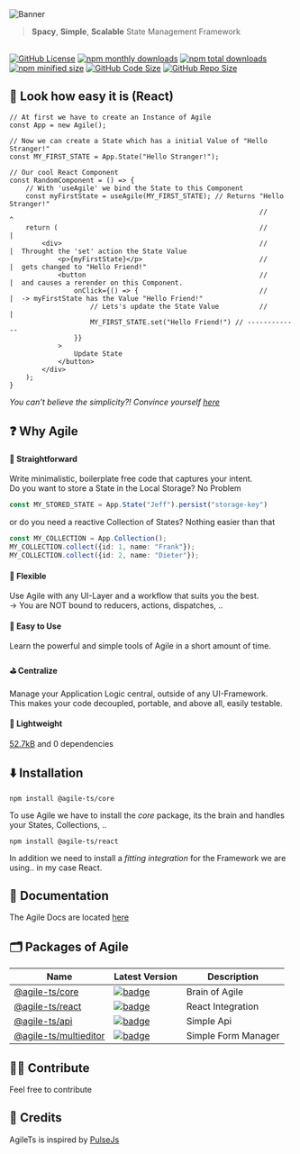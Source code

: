  <img src="https://agile-ts.org/img/header_background.svg" alt="Banner">
 
 > **Spacy**, **Simple**, **Scalable** State Management Framework
 
 <br />

 <a href="https://github.com/agile-ts/agile">
  <img src="https://img.shields.io/github/license/agile-ts/agile.svg" alt="GitHub License"></a>
<a href="https://npm.im/@agile-ts/core">
  <img src="https://img.shields.io/npm/dm/@agile-ts/core.svg" alt="npm monthly downloads"></a>
<a href="https://npm.im/@agile-ts/core">
  <img src="https://img.shields.io/npm/dt/@agile-ts/core.svg" alt="npm total downloads"></a>
<a href="https://npm.im/@agile-ts/core">
  <img src="https://img.shields.io/bundlephobia/min/@agile-ts/core.svg" alt="npm minified size"></a>
<a href="https://github.com/agile-ts/agile">
  <img src="https://img.shields.io/github/languages/code-size/agile-ts/agile.svg" alt="GitHub Code Size"></a>
<a href="https://github.com/agile-ts/agile">
  <img src="https://img.shields.io/github/repo-size/agile-ts/agile.svg" alt="GitHub Repo Size"></a>


## 🚀 Look how easy it is (React)
```tsx
// At first we have to create an Instance of Agile
const App = new Agile();

// Now we can create a State which has a initial Value of "Hello Stranger!"
const MY_FIRST_STATE = App.State("Hello Stranger!");

// Our cool React Component
const RandomComponent = () => {
    // With 'useAgile' we bind the State to this Component
    const myFirstState = useAgile(MY_FIRST_STATE); // Returns "Hello Stranger!"
                                                              //       ^
    return (                                                  //       |
        <div>                                                 //       |  Throught the 'set' action the State Value 
            <p>{myFirstState}</p>                             //       |  gets changed to "Hello Friend!" 
            <button                                           //       |  and causes a rerender on this Component.
                onClick={() => {                              //       |  -> myFirstState has the Value "Hello Friend!"
                    // Lets's update the State Value          //       |
                    MY_FIRST_STATE.set("Hello Friend!") // -------------
                }}
            >
                Update State
            </button>
        </div>
    );
}
```
_You can't believe the simplicity?! Convince yourself [here](https://codesandbox.io/s/agilets-first-state-f12cz?file=/src/RandomComponent.js)_


## ❓ Why Agile

#### 🚅 Straightforward
Write minimalistic, boilerplate free code that captures your intent. <br />
Do you want to store a State in the Local Storage? No Problem 
```ts
const MY_STORED_STATE = App.State("Jeff").persist("storage-key")
```
or do you need a reactive Collection of States? Nothing easier than that
```ts
const MY_COLLECTION = App.Collection();
MY_COLLECTION.collect({id: 1, name: "Frank"});
MY_COLLECTION.collect({id: 2, name: "Dieter"});
```

#### 🤸‍ Flexible
Use Agile with any UI-Layer and a workflow that suits you the best. <br />
-> You are NOT bound to reducers, actions, dispatches, ..

#### 🎯 Easy to Use
Learn the powerful and simple tools of Agile in a short amount of time.

#### ⛳️ Centralize
Manage your Application Logic central, outside of any UI-Framework. <br />
This makes your code decoupled, portable, and above all, easily testable. 

#### 🍃 Lightweight
[52.7kB](https://bundlephobia.com/result?p=@agile-ts/core@0.0.6) and 0 dependencies


## ⬇️ Installation

```
npm install @agile-ts/core
```
To use Agile we have to install the _core_ package, its the brain and handles your States, Collections, ..
<br />
```
npm install @agile-ts/react
```
In addition we need to install a _fitting integration_ for the Framework we are using.. in my case React.


## 📄 Documentation
The Agile Docs are located [here](https://agile-ts.org/docs/)


## 🗂 Packages of Agile
| Name                                                                     |                                                                               Latest Version                                                                                | Description                               |
| ------------------------------------------------------------------------ | --------------------------------------------------------------------------------------------------------------------------------------------------------------------------- | ----------------------------------------- |
| [@agile-ts/core](/packages/core)                                         |               [![badge](https://img.shields.io/npm/v/@agile-ts/core.svg?style=flat-square)](https://www.npmjs.com/package/@agile-ts/core)                                   | Brain of Agile                            |
| [@agile-ts/react](/packages/react)                                       |               [![badge](https://img.shields.io/npm/v/@agile-ts/react.svg?style=flat-square)](https://www.npmjs.com/package/@agile-ts/react)                                 | React Integration                         |
| [@agile-ts/api](/packages/api)                                           |               [![badge](https://img.shields.io/npm/v/@agile-ts/api.svg?style=flat-square)](https://www.npmjs.com/package/@agile-ts/api)                                     | Simple Api                                |
| [@agile-ts/multieditor](/packages/multieditor)                           |               [![badge](https://img.shields.io/npm/v/@agile-ts/multieditor.svg?style=flat-square)](https://www.npmjs.com/package/@agile-ts/multieditor)                     | Simple Form Manager                       |


## 👨‍💻 Contribute
Feel free to contribute


## 🌠 Credits
AgileTs is inspired by [PulseJs](https://github.com/pulse-framework/pulse)
